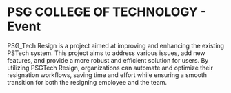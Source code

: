 # PSG COLLEGE OF TECHNOLOGY - Event

PSG_Tech Resign is a project aimed at improving and enhancing the existing PSTech system. This project aims to address various issues, add new features, and provide a more robust and efficient solution for users.
By utilizing PSGTech Resign, organizations can automate and optimize their resignation workflows, saving time and effort while ensuring a smooth transition for both the resigning employee and the team.

